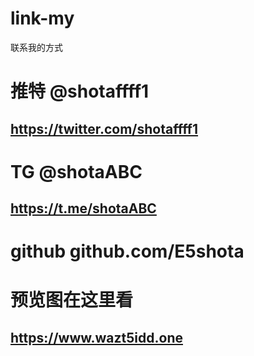 # link-my
联系我的方式
# 推特 @shotaffff1
## https://twitter.com/shotaffff1
# TG   @shotaABC
## https://t.me/shotaABC
# github  github.com/E5shota
# 预览图在这里看
## https://www.wazt5idd.one
